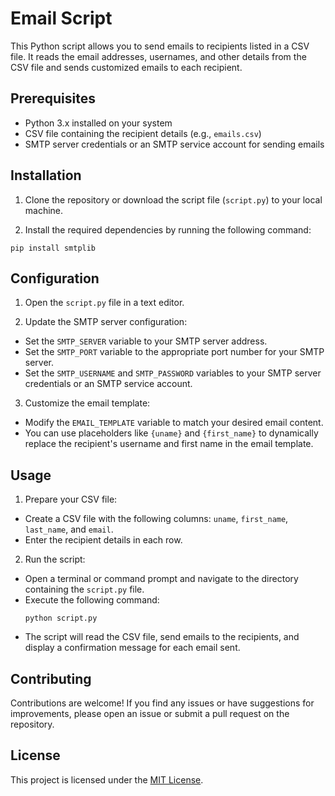 # Email Script

This Python script allows you to send emails to recipients listed in a CSV file. It reads the email addresses, usernames, and other details from the CSV file and sends customized emails to each recipient.

## Prerequisites

- Python 3.x installed on your system
- CSV file containing the recipient details (e.g., `emails.csv`)
- SMTP server credentials or an SMTP service account for sending emails

## Installation

1. Clone the repository or download the script file (`script.py`) to your local machine.

2. Install the required dependencies by running the following command:
   
```
pip install smtplib
```

## Configuration

1. Open the `script.py` file in a text editor.

2. Update the SMTP server configuration:
- Set the `SMTP_SERVER` variable to your SMTP server address.
- Set the `SMTP_PORT` variable to the appropriate port number for your SMTP server.
- Set the `SMTP_USERNAME` and `SMTP_PASSWORD` variables to your SMTP server credentials or an SMTP service account.

3. Customize the email template:
- Modify the `EMAIL_TEMPLATE` variable to match your desired email content.
- You can use placeholders like `{uname}` and `{first_name}` to dynamically replace the recipient's username and first name in the email template.

## Usage

1. Prepare your CSV file:
- Create a CSV file with the following columns: `uname`, `first_name`, `last_name`, and `email`.
- Enter the recipient details in each row.

2. Run the script:
- Open a terminal or command prompt and navigate to the directory containing the `script.py` file.
- Execute the following command:
  ```
  python script.py
  ```
- The script will read the CSV file, send emails to the recipients, and display a confirmation message for each email sent.

## Contributing

Contributions are welcome! If you find any issues or have suggestions for improvements, please open an issue or submit a pull request on the repository.

## License

This project is licensed under the [MIT License](LICENSE).
